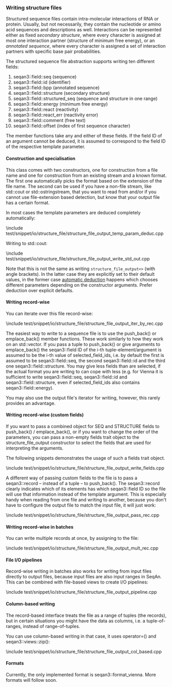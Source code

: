 ### Writing structure files

Structured sequence files contain intra-molecular interactions of RNA or protein. Usually, but not necessarily, they
contain the nucleotide or amino acid sequences and descriptions as well. Interactions can be represented
either as fixed _secondary structure_, where every character is assigned at most one interaction partner
(structure of minimum free energy), or an _annotated sequence_, where every character is assigned a set
of interaction partners with specific base pair probabilities.

The structured sequence file abstraction supports writing ten different fields:

1. seqan3::field::seq (sequence)
2. seqan3::field::id (identifier)
3. seqan3::field::bpp (annotated sequence)
4. seqan3::field::structure (secondary structure)
5. seqan3::field::structured_seq (sequence and structure in one range)
6. seqan3::field::energy (minimum free energy)
7. seqan3::field::react (reactivity)
8. seqan3::field::react_err (reactivity error)
9. seqan3::field::comment (free text)
10. seqan3::field::offset (index of first sequence character)

The member functions take any and either of these fields. If the field ID of an argument cannot be deduced, it
is assumed to correspond to the field ID of the respective template parameter.

#### Construction and specialisation

This class comes with two constructors, one for construction from a file name and one for construction from
an existing stream and a known format. The first one automatically picks the format based on the extension
of the file name. The second can be used if you have a non-file stream, like std::cout or std::ostringstream,
that you want to read from and/or if you cannot use file-extension based detection, but know that your output
file has a certain format.

In most cases the template parameters are deduced completely automatically:

\include test/snippet/io/structure_file/structure_file_output_temp_param_deduc.cpp

Writing to std::cout:

\include test/snippet/io/structure_file/structure_file_output_write_std_out.cpp

Note that this is not the same as writing `structure_file_output<>` (with angle brackets). In the latter case they are
explicitly set to their default values, in the former case
[automatic deduction](https://en.cppreference.com/w/cpp/language/class_template_argument_deduction) happens which
chooses different parameters depending on the constructor arguments. Prefer deduction over explicit defaults.

#### Writing record-wise

You can iterate over this file record-wise:

\include test/snippet/io/structure_file/structure_file_output_iter_by_rec.cpp

The easiest way to write to a sequence file is to use the push_back() or emplace_back() member functions. These
work similarly to how they work on an std::vector. If you pass a tuple to push_back() or give arguments to
emplace_back() the seqan3::field ID of the i-th tuple-element/argument is assumed to be the i-th value of
selected_field_ids, i.e. by default the first is assumed to be seqan3::field::seq, the second seqan3::field::id
and the third one seqan3::field::structure. You may give less fields than are selected, if the actual format you are
writing to can cope with less
(e.g. for Vienna it is sufficient to write seqan3::field::seq, seqan3::field::id and seqan3::field::structure,
even if selected_field_ids also contains seqan3::field::energy).

You may also use the output file's iterator for writing, however, this rarely provides an advantage.

#### Writing record-wise (custom fields)

If you want to pass a combined object for SEQ and STRUCTURE fields to push_back() / emplace_back(), or if you want
to change the order of the parameters, you can pass a non-empty fields trait object to the
structure_file_output constructor to select the fields that are used for interpreting the arguments.

The following snippets demonstrates the usage of such a fields trait object.

\include test/snippet/io/structure_file/structure_file_output_write_fields.cpp

A different way of passing custom fields to the file is to pass a seqan3::record – instead of a tuple – to
push_back(). The seqan3::record clearly indicates which of its elements has which seqan3::field ID so the file will
use that information instead of the template argument. This is especially handy when reading from one file and
writing to another, because you don't have to configure the output file to match the input file, it will just work:

\include test/snippet/io/structure_file/structure_file_output_pass_rec.cpp

#### Writing record-wise in batches

You can write multiple records at once, by assigning to the file:

\include test/snippet/io/structure_file/structure_file_output_mult_rec.cpp

#### File I/O pipelines

Record-wise writing in batches also works for writing from input files directly to output files, because input
files are also input ranges in SeqAn. This can be combined with file-based views to create I/O pipelines:

\include test/snippet/io/structure_file/structure_file_output_pipeline.cpp

#### Column-based writing

The record-based interface treats the file as a range of tuples (the records), but in certain situations
you might have the data as columns, i.e. a tuple-of-ranges, instead of range-of-tuples.

You can use column-based writing in that case, it uses operator=() and seqan3::views::zip():

\include test/snippet/io/structure_file/structure_file_output_col_based.cpp

#### Formats

Currently, the only implemented format is seqan3::format_vienna. More formats will follow soon.
